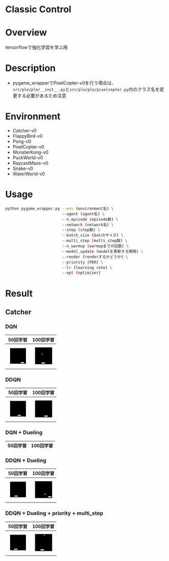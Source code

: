 Classic Control
====

# Overview
tensorflowで強化学習を学ぶ用  

# Description
- pygame_wrapperでPixelCopter-v0を行う場合は、```src/ple/ple/__init__.py```と```src/ple/ple/pixelcopter.py```内のクラス名を変更する必要があるため注意

# Environment
- Catcher-v0
- FlappyBird-v0
- Pong-v0
- PixelCopter-v0
- MonsterKong-v0
- PuckWorld-v0
- RaycastMaze-v0
- Snake-v0
- WaterWorld-v0

# Usage
```bash
python pygame_wrapper.py --env (environment名) \
                         --agent (agent名) \
                         --n_episode (episode数) \
                         --network (network名) \
                         --step (step数) \
                         --batch_size (batchサイズ) \
                         --multi_step (multi_step数) \
                         --n_warmup (warmupまでの回数) \
                         --model_update (modelを更新する間隔) \
                         --render (renderするかどうか) \
                         --priority (PER) \
                         --lr (learning rate) \
                         --opt (optimizer)
```

# Result
## Catcher
### DQN
|50回学習|100回学習|
|:--:|:--:|
|<img src="../../sample_results/rl/catcher/DQN_50.gif" width="100%">|<img src="../../sample_results/rl/catcher/DQN_100.gif" width="100%">|
### DDQN
|50回学習|100回学習|
|:--:|:--:|
|<img src="../../sample_results/rl/catcher/DDQN_50.gif" width="100%">|<img src="../../sample_results/rl/catcher/DDQN_100.gif" width="100%">|
### DQN + Dueling
|50回学習|100回学習|
|:--:|:--:|
### DDQN + Dueling
|50回学習|100回学習|
|:--:|:--:|
|<img src="../../sample_results/rl/catcher/DDQN_duel_50.gif" width="100%">|<img src="../../sample_results/rl/catcher/DDQN_duel_100.gif" width="100%">|
### DDQN + Dueling + priority + multi_step
|50回学習|100回学習|
|:--:|:--:|
|<img src="../../sample_results/rl/catcher/DDQN_priority_multi_duel_50.gif" width="100%">|<img src="../../sample_results/rl/catcher/DDQN_priority_multi_duel_100.gif" width="100%">|
